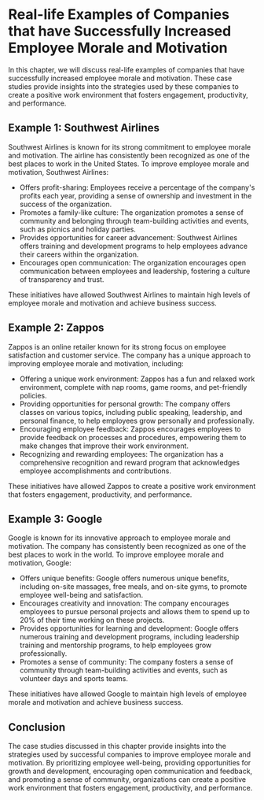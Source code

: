 # Real-life Examples of Companies that have Successfully Increased Employee Morale and Motivation

In this chapter, we will discuss real-life examples of companies that have successfully increased employee morale and motivation. These case studies provide insights into the strategies used by these companies to create a positive work environment that fosters engagement, productivity, and performance.

Example 1: Southwest Airlines
-----------------------------

Southwest Airlines is known for its strong commitment to employee morale and motivation. The airline has consistently been recognized as one of the best places to work in the United States. To improve employee morale and motivation, Southwest Airlines:

* Offers profit-sharing: Employees receive a percentage of the company's profits each year, providing a sense of ownership and investment in the success of the organization.
* Promotes a family-like culture: The organization promotes a sense of community and belonging through team-building activities and events, such as picnics and holiday parties.
* Provides opportunities for career advancement: Southwest Airlines offers training and development programs to help employees advance their careers within the organization.
* Encourages open communication: The organization encourages open communication between employees and leadership, fostering a culture of transparency and trust.

These initiatives have allowed Southwest Airlines to maintain high levels of employee morale and motivation and achieve business success.

Example 2: Zappos
-----------------

Zappos is an online retailer known for its strong focus on employee satisfaction and customer service. The company has a unique approach to improving employee morale and motivation, including:

* Offering a unique work environment: Zappos has a fun and relaxed work environment, complete with nap rooms, game rooms, and pet-friendly policies.
* Providing opportunities for personal growth: The company offers classes on various topics, including public speaking, leadership, and personal finance, to help employees grow personally and professionally.
* Encouraging employee feedback: Zappos encourages employees to provide feedback on processes and procedures, empowering them to make changes that improve their work environment.
* Recognizing and rewarding employees: The organization has a comprehensive recognition and reward program that acknowledges employee accomplishments and contributions.

These initiatives have allowed Zappos to create a positive work environment that fosters engagement, productivity, and performance.

Example 3: Google
-----------------

Google is known for its innovative approach to employee morale and motivation. The company has consistently been recognized as one of the best places to work in the world. To improve employee morale and motivation, Google:

* Offers unique benefits: Google offers numerous unique benefits, including on-site massages, free meals, and on-site gyms, to promote employee well-being and satisfaction.
* Encourages creativity and innovation: The company encourages employees to pursue personal projects and allows them to spend up to 20% of their time working on these projects.
* Provides opportunities for learning and development: Google offers numerous training and development programs, including leadership training and mentorship programs, to help employees grow professionally.
* Promotes a sense of community: The company fosters a sense of community through team-building activities and events, such as volunteer days and sports teams.

These initiatives have allowed Google to maintain high levels of employee morale and motivation and achieve business success.

Conclusion
----------

The case studies discussed in this chapter provide insights into the strategies used by successful companies to improve employee morale and motivation. By prioritizing employee well-being, providing opportunities for growth and development, encouraging open communication and feedback, and promoting a sense of community, organizations can create a positive work environment that fosters engagement, productivity, and performance.

